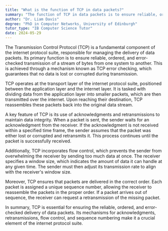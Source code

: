 ```yaml
---
title: "What is the function of TCP in data packets?"
summary: "The function of TCP in data packets is to ensure reliable, ordered, and error-checked delivery of data."
author: "Dr. Liam Davis"
degree: "PhD in Computer Networks, University of Edinburgh"
tutor_type: "IB Computer Science Tutor"
date: 2024-05-29
---
```


The Transmission Control Protocol (TCP) is a fundamental component of the internet protocol suite, responsible for managing the delivery of data packets. Its primary function is to ensure reliable, ordered, and error-checked transmission of a stream of bytes from one system to another. This is achieved through a mechanism known as TCP error checking, which guarantees that no data is lost or corrupted during transmission.

TCP operates at the transport layer of the internet protocol suite, positioned between the application layer and the internet layer. It is tasked with dividing data from the application layer into smaller packets, which are then transmitted over the internet. Upon reaching their destination, TCP reassembles these packets back into the original data stream.

A key feature of TCP is its use of acknowledgments and retransmissions to maintain data integrity. When a packet is sent, the sender waits for an acknowledgment from the receiver. If the acknowledgment is not received within a specified time frame, the sender assumes that the packet was either lost or corrupted and retransmits it. This process continues until the packet is successfully received.

Additionally, TCP incorporates flow control, which prevents the sender from overwhelming the receiver by sending too much data at once. The receiver specifies a window size, which indicates the amount of data it can handle at any given time. The sender must then adjust its transmission rate to align with the receiver's window size.

Moreover, TCP ensures that packets are delivered in the correct order. Each packet is assigned a unique sequence number, allowing the receiver to reassemble the packets in the proper order. If a packet arrives out of sequence, the receiver can request a retransmission of the missing packet.

In summary, TCP is essential for ensuring the reliable, ordered, and error-checked delivery of data packets. Its mechanisms for acknowledgments, retransmissions, flow control, and sequence numbering make it a crucial element of the internet protocol suite.
    